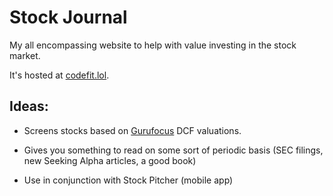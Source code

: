 # Stock Journal

My all encompassing website to help with value investing in the stock market. 

It's hosted at [codefit.lol](http://codefit.lol/).

## Ideas: 
    
- Screens stocks based on [Gurufocus](https://www.gurufocus.com/) DCF valuations.

- Gives you something to read on some sort of periodic basis (SEC filings, new Seeking Alpha articles, a good book)

- Use in conjunction with Stock Pitcher (mobile app)
    
